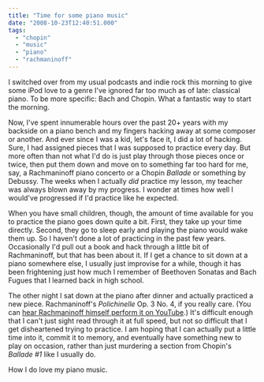 ```yaml
---
title: "Time for some piano music"
date: "2008-10-23T12:40:51.000"
tags: 
  - "chopin"
  - "music"
  - "piano"
  - "rachmaninoff"
---
```


I switched over from my usual podcasts and indie rock this morning to give some iPod love to a genre I've ignored far too much as of late: classical piano. To be more specific: Bach and Chopin. What a fantastic way to start the morning.

Now, I've spent innumerable hours over the past 20+ years with my backside on a piano bench and my fingers hacking away at some composer or another. And ever since I was a kid, let's face it, I did a lot of hacking. Sure, I had assigned pieces that I was supposed to practice every day. But more often than not what I'd do is just play through those pieces once or twice, then put them down and move on to something far too hard for me, say, a Rachmaninoff piano concerto or a Chopin _Ballade_ or something by Debussy. The weeks when I actually _did_ practice my lesson, my teacher was always blown away by my progress. I wonder at times how well I would've progressed if I'd practice like he expected.

When you have small children, though, the amount of time available for you to practice the piano goes down quite a bit. First, they take up your time directly. Second, they go to sleep early and playing the piano would wake them up. So I haven't done a lot of practicing in the past few years. Occasionally I'd pull out a book and hack through a little bit of Rachmaninoff, but that has been about it. If I get a chance to sit down at a piano somewhere else, I usually just improvise for a while, though it has been frightening just how much I remember of Beethoven Sonatas and Bach Fugues that I learned back in high school.

The other night I sat down at the piano after dinner and actually practiced a new piece. Rachmaninoff's _Polichinelle_ Op. 3 No. 4, if you really care. (You can [hear Rachmaninoff himself perform it on YouTube](http://www.youtube.com/watch?v=VsrbCoHLO6c).) It's difficult enough that I can't just sight read through it at full speed, but not so difficult that I get disheartened trying to practice. I am hoping that I can actually put a little time into it, commit it to memory, and eventually have something new to play on occasion, rather than just murdering a section from Chopin's _Ballade #1_ like I usually do.

How I do love my piano music.
